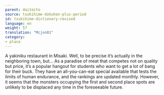 ```yaml
---
parent: daiteito
source: tsukihime-dokuhon-plus-period
id: tsukihime-dictionary-revised
language: en
weight: 57
translation: "Mcjon01"
category:
- place
---
```


A yakiniku restaurant in Misaki. Well, to be precise it’s actually in the neighboring town, but…
As a paradise of meat that competes not on quality but price, it’s a popular hangout for students who want to get a lot of bang for their buck. They have an all-you-can-eat special available that tests the limits of human endurance, and the rankings are updated monthly. However, it seems that the monsters occupying the first and second place spots are unlikely to be displaced any time in the foreseeable future.
